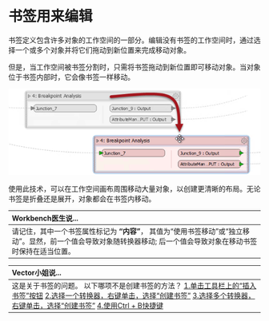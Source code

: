 # 书签用来编辑

书签定义包含许多对象的工作空间的一部分。编辑没有书签的工作空间时，通过选择一个或多个对象并将它们拖动到新位置来完成移动对象。

但是，当工作空间被书签分割时，只需将书签拖动到新位置即可移动对象。当对象位于书签内部时，它会像书签一样移动。

![](../../../.gitbook/assets/img5.018.movingbookmark.png)

使用此技术，可以在工作空间画布周围移动大量对象，以创建更清晰的布局。无论书签是折叠还是展开，对象都会在书签内移动。

|  Workbench医生说... |
| :--- |
|  请记住，其中一个书签属性标记为 **“内容”**， 其值为“使用书签移动”或“独立移动”。显然，前一个值会导致对象随转换器移动; 后一个值会导致对象在移动书签时保持在适当位置。 |

|  Vector小姐说... |
| :--- |
|  这是关于书签的问题。  以下哪项不是创建书签的方法？  [1.单击工具栏上的“插入书签”按钮](http://52.73.3.37/fmedatastreaming/Manual/QAResponse2017.fmw?chapter=3&question=1&answer=1&DestDataset_TEXTLINE=C%3A%5CFMEOutput%5CQAResponse.html) [2.选择一个转换器，右键单击，选择“创建书签”](http://52.73.3.37/fmedatastreaming/Manual/QAResponse2017.fmw?chapter=3&question=1&answer=2&DestDataset_TEXTLINE=C%3A%5CFMEOutput%5CQAResponse.html) [3.选择多个转换器，右键单击，选择“创建书签”](http://52.73.3.37/fmedatastreaming/Manual/QAResponse2017.fmw?chapter=3&question=1&answer=3&DestDataset_TEXTLINE=C%3A%5CFMEOutput%5CQAResponse.html) [4.使用Ctrl + B快捷键](http://52.73.3.37/fmedatastreaming/Manual/QAResponse2017.fmw?chapter=3&question=1&answer=4&DestDataset_TEXTLINE=C%3A%5CFMEOutput%5CQAResponse.html) |

